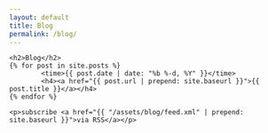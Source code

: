 ```yaml
---
layout: default
title: Blog
permalink: /blog/
---
```


<div class = "page-content">

	<h2>Blog</h2>
	{% for post in site.posts %}
			<time>{{ post.date | date: "%b %-d, %Y" }}</time>
			<h4><a href="{{ post.url | prepend: site.baseurl }}">{{ post.title }}</a></h4>
	{% endfor %}

	<p>subscribe <a href="{{ "/assets/blog/feed.xml" | prepend: site.baseurl }}">via RSS</a></p>

</div>